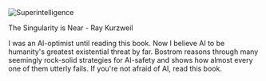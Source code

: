 <img src="../../public/images/book_covers/superintelligence.jpg" id="cover" alt="Superintelligence"/>
<p id="title">The Singularity is Near - Ray Kurzweil</p>

I was an AI-optimist until reading this book.
Now I believe AI to be humanity's greatest existential threat by far.
Bostrom reasons through many seemingly rock-solid strategies for AI-safety and shows how almost every one of them utterly fails.
If you're not afraid of AI, read this book.

